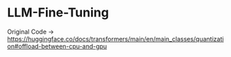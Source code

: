# LLM-Fine-Tuning
Original Code  -> https://huggingface.co/docs/transformers/main/en/main_classes/quantization#offload-between-cpu-and-gpu